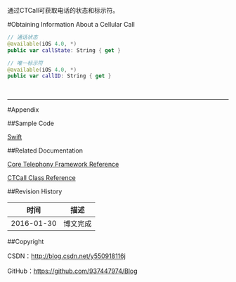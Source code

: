 通过CTCall可获取电话的状态和标示符。

#Obtaining Information About a Cellular Call

```swift
// 通话状态
@available(iOS 4.0, *)
public var callState: String { get }

// 唯一标示符
@available(iOS 4.0, *)
public var callID: String { get }
```


&#160;

----

#Appendix

##Sample Code

[Swift](https://github.com/937447974/Swift)

##Related Documentation

[Core Telephony Framework Reference](https://developer.apple.com/library/ios/documentation/CoreSpotlight/Reference/CoreSpotlight_Framework/index.html)

[CTCall Class Reference](https://developer.apple.com/library/ios/documentation/NetworkingInternet/Reference/CTCall/index.html)

##Revision History

| 时间 | 描述 |
| ---- | ---- |
| 2016-01-30 | 博文完成 |

##Copyright

CSDN：http://blog.csdn.net/y550918116j

GitHub：https://github.com/937447974/Blog